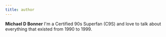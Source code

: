 ```yaml
---
title: author
---
```


**Michael D Bonner** I'm a Certified 90s Superfan (C9S) and love to talk about everything that existed from 1990 to 1999.
